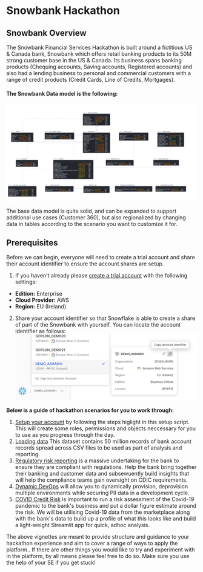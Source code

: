 # Snowbank Hackathon

## Snowbank Overview
The Snowbank Financial Services Hackathon is built around a fictitious US & Canada bank, Snowbank which offers retail banking products to its 50M strong customer base in the US & Canada. Its business spans banking products (Chequing accounts, Saving accounts, Registered accounts) and also had a lending business to personal and commercial customers with a range of credit products (Credit Cards, Line of Credits, Mortgages).

#### The Snowbank Data model is the following:
![Snowbank_Data_Model](images/Snowbank_data_model.png)

The base data model is quite solid, and can be expanded to support additional use cases (Customer 360), but also regionalized by changing data in tables according to the scenario you want to customize it for.

## Prerequisites
Before we can begin, everyone will need to create a trial account and share their account identifier to ensure the account shares are setup. 
1. If you haven't already please [create a trial account](https://signup.snowflake.com/) with the following settings:
- **Edition:** Enterprise
- **Cloud Provider:** AWS
- **Region:** EU (Ireland)

2. Share your account identifier so that Snowflake is able to create a share of part of the Snowbank with yourself. You can locate the account identifier as follows:
![Account_Identifier](/images/account_id.png)

**Below is a guide of hackathon scenarios for you to work through:**
  1. [Setup your account](Account%20Setup/README.md) by following the steps higlight in this setup script. This will create some roles, permissions and objects neccessary for you to use as you progress through the day. 
  2. [Loading data](Loading%20Data/README.md) This dataset contains 50 million records of bank account records spread across CSV files to be used as part of analysis and reporting.
  3. [Regulatory risk reporting](/Regulatory%20Risk%20Reporting/README.md) is a massive undertaking for the bank to ensure they are compliant with regulations. Help the bank bring together their banking and customer data and subsewuently build insights that will help the compliance teams gain oversight on CDIC requirements. 
  4. [Dynamic DevOps](/Dynamic%20DevOps/README.md) will allow you to dynamically provision, deprovision multiple environments while securing PII data in a development cycle.
  5. [COVID Credit Risk](/Covid%20Risk/README.md) is important to run a risk assessment of the Covid-19 pandemic to the bank's business and put a dollar figure estimate around the risk. We will be utilising Covid-19 data from the marketplace along with the bank's data to build up a profile of what this looks like and build a light-weight Streamlit app for quick, adhoc analysis. 
  
  The above vignettes are meant to provide structure and guidance to your hackathon experience and aim to cover a range of ways to apply the platform.. If there are other things you would like to try and experiment with in the platform, by all means please feel free to do so. Make sure you use the help of your SE if you get stuck!
